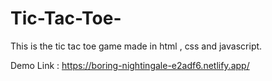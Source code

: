 # Tic-Tac-Toe-
This is the tic tac toe game made in html , css and javascript.

Demo Link : https://boring-nightingale-e2adf6.netlify.app/
